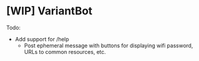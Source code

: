 ﻿# [WIP] VariantBot

Todo:
- Add support for /help
  * Post ephemeral message with buttons for displaying wifi password, URLs to common resources, etc.
